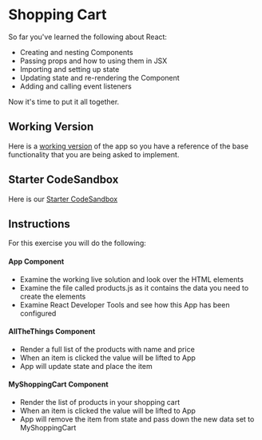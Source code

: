# Shopping Cart

So far you've learned the following about React:

- Creating and nesting Components
- Passing props and how to using them in JSX
- Importing and setting up state
- Updating state and re-rendering the Component
- Adding and calling event listeners

Now it's time to put it all together. 

## Working Version
Here is a [working version](https://1prws.csb.app/) of the app so you have a reference of the base functionality that you are being asked to implement. 

## Starter CodeSandbox
Here is our [Starter CodeSandbox](https://codesandbox.io/s/react-shopping-cart-starter-e2km4?file=/src/App.js)

## Instructions
For this exercise you will do the following:

#### App Component
- Examine the working live solution and look over the HTML elements
- Examine the file called products.js as it contains the data you need to create the elements
- Examine React Developer Tools and see how this App has been configured

#### AllTheThings Component

- Render a full list of the products with name and price
- When an item is clicked the value will be lifted to App
- App will update state and place the item 

#### MyShoppingCart Component

- Render the list of products in your shopping cart
- When an item is clicked the value will be lifted to App
- App will remove the item from state and pass down the new data set to MyShoppingCart
